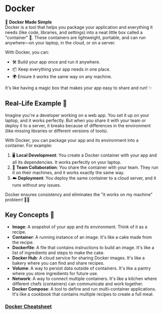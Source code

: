 # Docker 
🚀 **Docker Made Simple**  
Docker is a tool that helps you package your application and everything it needs (like code, libraries, and settings) into a neat little box called a "container" 🐳. These containers are lightweight, portable, and can run anywhere—on your laptop, in the cloud, or on a server.  

With Docker, you can:  
- 🛠️ Build your app once and run it anywhere.  
- 📦 Keep everything your app needs in one place.  
- 🌍 Ensure it works the same way on any machine.  

It's like having a magic box that makes your app easy to share and run! ✨  
## Real-Life Example 🌟  

Imagine you're a developer working on a web app. You set it up on your laptop, and it works perfectly. But when you share it with your team or deploy it to a server, it breaks because of differences in the environment (like missing libraries or different versions of tools).  

With Docker, you can package your app and its environment into a container. For example:  

1. 🖥️ **Local Development**: You create a Docker container with your app and all its dependencies. It works perfectly on your laptop.  
2. 🤝 **Team Collaboration**: You share the container with your team. They run it on their machines, and it works exactly the same way.  
3. ☁️ **Deployment**: You deploy the same container to a cloud server, and it runs without any issues.  

Docker ensures consistency and eliminates the "it works on my machine" problem! 🐳✨  
## Key Concepts 🔑
- **Image**: A snapshot of your app and its environment. Think of it as a recipe.
- **Container**: A running instance of an image. It's like a cake made from the recipe.
- **Dockerfile**: A file that contains instructions to build an image. It's like a list of ingredients and steps to make the cake.
- **Docker Hub**: A cloud service for sharing Docker images. It's like a bakery where you can find and share recipes.
- **Volume**: A way to persist data outside of containers. It's like a pantry where you store ingredients for future use.
- **Network**: A way to connect multiple containers. It's like a kitchen where different chefs (containers) can communicate and work together.
- **Docker Compose**: A tool to define and run multi-container applications. It's like a cookbook that contains multiple recipes to create a full meal.

### [Docker Cheatsheet](https://docs.docker.com/get-started/docker_cheatsheet.pdf)

